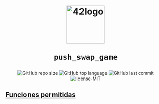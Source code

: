 <h1 align="center">
  <img  width="120" alt="42logo"  src="https://user-images.githubusercontent.com/19689770/129336866-169b0dc7-ea41-47d4-b50a-d466508031af.png">
  
	push_swap_game
</h1>
 <p align="center">
<img alt="GitHub repo size" src="https://img.shields.io/github/repo-size/nach131/minishell">
<img alt="GitHub top language" src="https://img.shields.io/github/languages/top/nach131/minishell">
<img alt="GitHub last commit" src="https://img.shields.io/github/last-commit/nach131/minishell">
<img alt="license-MIT" src="https://img.shields.io/badge/license-MIT-blue">
</p>

## [Funciones permitidas](allowed.md)

